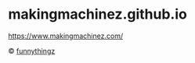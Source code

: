 # makingmachinez.github.io

https://www.makingmachinez.com/

&copy; [funnythingz](http://www.funnythingz.com/)
